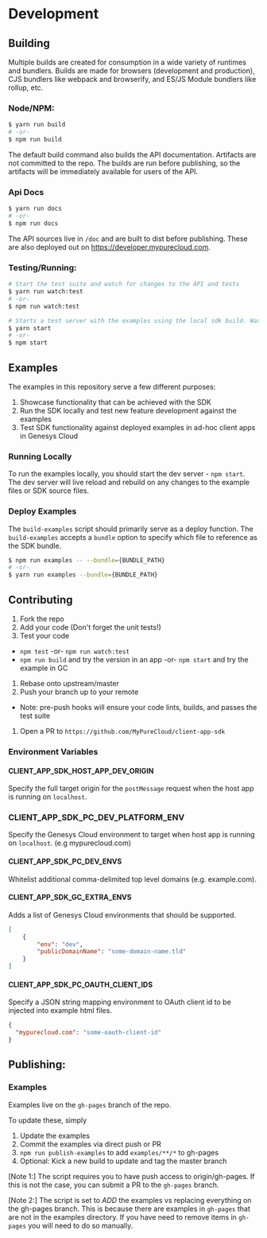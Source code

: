 # Development

## Building
Multiple builds are created for consumption in a wide variety of runtimes and bundlers. Builds are made for browsers (development and production), CJS bundlers like webpack and browserify, and ES/JS Module bundlers like rollup, etc.

### Node/NPM:

```bash
$ yarn run build
# -or-
$ npm run build
```

The default build command also builds the API documentation.  Artifacts are not committed to the repo.  The builds are run before publishing, so the artifacts will be immediately available for users of the API.

### Api Docs

```bash
$ yarn run docs 
# -or-
$ npm run docs 
```

The API sources live in `/doc` and are built to dist before publishing.  These are also deployed out on https://developer.mypurecloud.com.

### Testing/Running:

```bash
# Start the test suite and watch for changes to the API and tests 
$ yarn run watch:test 
# -or-
$ npm run watch:test 

# Starts a test server with the examples using the local sdk build. Watches for changes.
$ yarn start 
# -or-
$ npm start
```

## Examples

The examples in this repository serve a few different purposes:

1. Showcase functionality that can be achieved with the SDK
1. Run the SDK locally and test new feature development against the examples
1. Test SDK functionality against deployed examples in ad-hoc client apps in Genesys Cloud  

### Running Locally

To run the examples locally, you should start the dev server - `npm start`. The dev server will live reload and
rebuild on any changes to the example files or SDK source files.

### Deploy Examples

The `build-examples` script should primarily serve as a deploy function. The `build-examples` accepts a `bundle` option
to specify which file to reference as the SDK bundle.

```bash
$ npm run examples -- --bundle={BUNDLE_PATH}
# -or-
$ yarn run examples --bundle={BUNDLE_PATH}
```

## Contributing
1. Fork the repo
1. Add your code (Don't forget the unit tests!)
1. Test your code
  * `npm test` -or- `npm run watch:test`
  * `npm run build` and try the version in an app -or- `npm start` and try the example in GC
1. Rebase onto upstream/master
1. Push your branch up to your remote
  * Note: pre-push hooks will ensure your code lints, builds, and passes the test suite
1. Open a PR to `https://github.com/MyPureCloud/client-app-sdk`

### Environment Variables

#### CLIENT_APP_SDK_HOST_APP_DEV_ORIGIN
Specify the full target origin for the `postMessage` request when the host app is running on `localhost`.

### CLIENT_APP_SDK_PC_DEV_PLATFORM_ENV
Specify the Genesys Cloud environment to target when host app is running on `localhost`. (e.g mypurecloud.com)

#### CLIENT_APP_SDK_PC_DEV_ENVS
Whitelist additional comma-delimited top level domains (e.g. example.com).

#### CLIENT_APP_SDK_GC_EXTRA_ENVS
Adds a list of Genesys Cloud environments that should be supported.
``` json
[
    {
        "env": "dev",
        "publicDomainName": "some-domain-name.tld"
    }
]
```

#### CLIENT_APP_SDK_PC_OAUTH_CLIENT_IDS
Specify a JSON string mapping environment to OAuth client id to be injected into example html files.
```json
{
  "mypurecloud.com": "some-oauth-client-id"
}
```

## Publishing:

### Examples
Examples live on the `gh-pages` branch of the repo.

To update these, simply
1. Update the examples
1. Commit the examples via direct push or PR
1. `npm run publish-examples` to add `examples/**/*` to gh-pages
1. Optional: Kick a new build to update and tag the master branch

[Note 1:] The script requires you to have push access to origin/gh-pages.  If this is not the case, you can submit a PR to the `gh-pages` branch.

[Note 2:] The script is set to *ADD* the examples vs replacing everything on the gh-pages branch.  This is because there are examples in `gh-pages` that are not in the examples directory.  If you have need to remove items in `gh-pages` you will need to do so manually.
